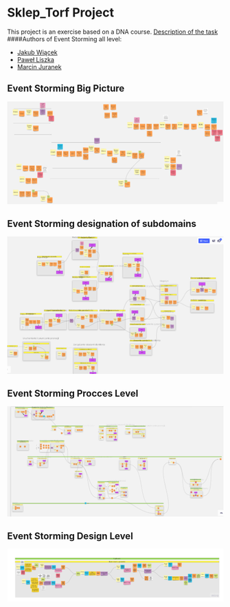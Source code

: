 # Sklep_Torf Project
This project is an exercise based on a DNA course.
[Description of the task](http://ismartdev.pl/dna-zadania/dna-zadania-wstep/)
####Authors of Event Storming all level:
-  [Jakub Wiącek](https://www.linkedin.com/in/jakub-wi%C4%85cek-512551b6/ "Jakub Wiącek")
-  [Paweł Liszka](https://pl.linkedin.com/in/pawe%C5%82-liszka-a88240184?trk=people-guest_profile-result-card_result-card_full-click "Paweł Liszka")
- [Marcin Juranek](https://www.linkedin.com/in/marcin-juranek-abb09899/ "Marcin Juranek")

## Event Storming Big Picture
[![](https://github.com/marcinJ81/Sklep_Torf/blob/master/ES_image/ESBP_main.PNG)](https://github.com/marcinJ81/Sklep_Torf/blob/master/ES_image/ESBP_main.PNG "Big Picture")

## Event Storming designation of subdomains
[![](https://github.com/marcinJ81/Sklep_Torf/blob/master/ES_image/SB_ekran_glowny.PNG)](https://github.com/marcinJ81/Sklep_Torf/blob/master/ES_image/SB_ekran_glowny.PNG "Subdomains")

## Event Storming Procces Level
[![](https://github.com/marcinJ81/Sklep_Torf/blob/master/ES_image/BC_glowny_widok.PNG)](https://github.com/marcinJ81/Sklep_Torf/blob/master/ES_image/BC_glowny_widok.PNG "Procces Level")

## Event Storming Design Level
[![](https://github.com/marcinJ81/Sklep_Torf/blob/master/ES_image/ES_DL_User.jpg)](https://github.com/marcinJ81/Sklep_Torf/blob/master/ES_image/ES_DL_User.jpg "First BC in Design Level")
